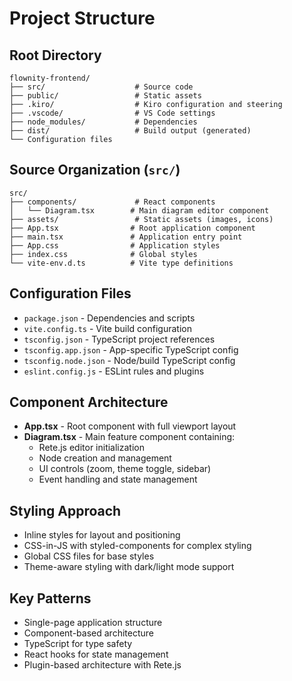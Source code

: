 # Project Structure

## Root Directory
```
flownity-frontend/
├── src/                    # Source code
├── public/                 # Static assets
├── .kiro/                  # Kiro configuration and steering
├── .vscode/                # VS Code settings
├── node_modules/           # Dependencies
├── dist/                   # Build output (generated)
└── Configuration files
```

## Source Organization (`src/`)
```
src/
├── components/             # React components
│   └── Diagram.tsx        # Main diagram editor component
├── assets/                 # Static assets (images, icons)
├── App.tsx                # Root application component
├── main.tsx               # Application entry point
├── App.css                # Application styles
├── index.css              # Global styles
└── vite-env.d.ts          # Vite type definitions
```

## Configuration Files
- `package.json` - Dependencies and scripts
- `vite.config.ts` - Vite build configuration
- `tsconfig.json` - TypeScript project references
- `tsconfig.app.json` - App-specific TypeScript config
- `tsconfig.node.json` - Node/build TypeScript config
- `eslint.config.js` - ESLint rules and plugins

## Component Architecture
- **App.tsx** - Root component with full viewport layout
- **Diagram.tsx** - Main feature component containing:
  - Rete.js editor initialization
  - Node creation and management
  - UI controls (zoom, theme toggle, sidebar)
  - Event handling and state management

## Styling Approach
- Inline styles for layout and positioning
- CSS-in-JS with styled-components for complex styling
- Global CSS files for base styles
- Theme-aware styling with dark/light mode support

## Key Patterns
- Single-page application structure
- Component-based architecture
- TypeScript for type safety
- React hooks for state management
- Plugin-based architecture with Rete.js